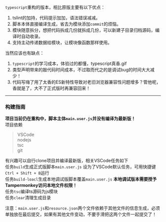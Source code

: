`typescript`重构的版本，相比原版主要有以下优点：
1. tslint的加持，代码提示加加，语法错误减减。
2. 脚本本体直接编译生成，省去为模块添加`commit`的烦恼。
3. 模块随意拆分，想把代码拆成几份就拆成几份，可以新建子目录归档源码，编译时自动收录。
4. 支持主动传递数据给模块，让模块像函数那样使用。 

当然应该也有缺点：
1. `typescript`的学习成本，体验过的都懂，typescript真香.gif
2. 类型声明带来的敲代码时间成本，不过取而代之的是调试bug的时间大大减少！
3. 代码写嗨了用了太香的ES新特性导致对老旧浏览器兼容性问题增多？管他呢，香就是了，大不了正式版时再兼容回来！

---
### 构建指南
**项目当前仍在重构中，脚本主体`main.user.js`并没有编译为最新版！**  
项目依赖
>
> VSCode  
> nodejs  
> tsc  
> git  
>
有兴趣可以自行clone项目并编译最新版，相关VSCode任务如下  
任务`build`生成正式版脚本`main.user.js`  设为了VSCode默认任务，可用快捷键`Ctrl + Shift + B`运行  
任务`build-loacl`生成本地调试版脚本覆盖`main.user.js` **本地调试版本需要授予Tampermonkey访问本地文件权限！**  
任务`tsc`编译ts源码为js模块  
任务`clear`清理生成目录  

注意：`main.user.js`和`resource.json`两个文件依赖于其他文件的信息生成，必须单独放在最后提交，如果有其他文件变动，不要手滑把这两个文件一起提交了！